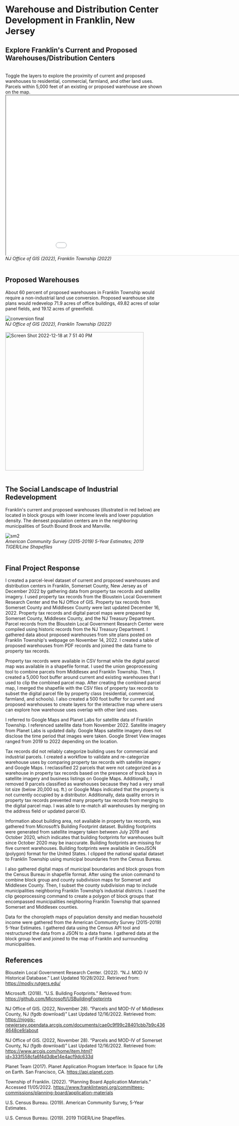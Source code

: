 # Warehouse and Distribution Center Development in Franklin, New Jersey

## Explore Franklin's Current and Proposed Warehouses/Distribution Centers
<br>
Toggle the layers to explore the proximity of current and proposed warehouses to residential, commercial, farmland, and other land uses. Parcels within 5,000 feet of an existing or proposed warehouse are shown on the map.
<br>
<iframe src="651_fall22_final_v3.html" height="500" width="1000"></iframe>
<br><i>NJ Office of GIS (2022), Franklin Township (2022)</i>
<br><br>

## Proposed Warehouses

About 60 percent of proposed warehouses in Franklin Township would require a non-industrial land use conversion. Proposed warehouse site plans would redevelop 71.9 acres of office buildings, 49.82 acres of solar panel fields, and 19.12 acres of greenfield.

![conversion final](https://user-images.githubusercontent.com/96669714/208326131-ea3eabc0-bbfa-4e15-b0c4-66f84d73c59a.png)
<br><i>NJ Office of GIS (2022), Franklin Township (2022)</i>
<br><br>
<img width="433" alt="Screen Shot 2022-12-18 at 7 51 40 PM" src="https://user-images.githubusercontent.com/96669714/208328755-c01a853a-3f75-4f24-9626-224f83ab8a3b.png">
<br><br>
## The Social Landscape of Industrial Redevelopment

Franklin's current and proposed warehouses (illustrated in red below) are located in block groups with lower income levels and lower population density. The densest population centers are in the neighboring municipalities of South Bound Brook and Manville.

![sm2](https://user-images.githubusercontent.com/96669714/208324555-b29d7bf6-1e2c-42dc-b723-6533f439cae0.png)
<br><i>American Community Survey (2015-2019) 5-Year Estimates; 2019 TIGER/Line Shapefiles</i>
<br><br>
## Final Project Response

I created a parcel-level dataset of current and proposed warehouses and distribution centers in Franklin, Somerset County, New Jersey as of December 2022 by gathering data from property tax records and satellite imagery. I used property tax records from the Bloustein Local Government Research Center and the NJ Office of GIS. Property tax records from Somerset County and Middlesex County were last updated December 16, 2022. Property tax records and digital parcel maps were prepared by Somerset County, Middlesex County, and the NJ Treasury Department. Parcel records from the Bloustein Local Government Research Center were compiled using historic records from the NJ Treasury Department. I gathered data about proposed warehouses from site plans posted on Franklin Township's webpage on November 14, 2022. I created a table of proposed warehouses from PDF records and joined the data frame to property tax records.

Property tax records were available in CSV format while the digital parcel map was available in a shapefile format. I used the union geoprocessing tool to combine parcels from Middlesex and Franklin Township. Then, I created a 5,000 foot buffer around current and existing warehouses that I used to clip the combined parcel map. After creating the combined parcel map, I merged the shapefile with the CSV files of property tax records to subset the digital parcel file by property class (residential, commercial, farmland, and schools). I also created a 500 foot buffer for current and proposed warehouses to create layers for the interactive map where users can explore how warehouse uses overlap with other land uses.

I referred to Google Maps and Planet Labs for satellite data of Franklin Township. I referenced satellite data from November 2022. Satellite imagery from Planet Labs is updated daily. Google Maps satellite imagery does not disclose the time period that images were taken. Google Street View images ranged from 2019 to 2022 depending on the location.

Tax records did not reliably categorize building uses for commercial and industrial parcels. I created a workflow to validate and re-categorize warehouse uses by comparing property tax records with satellite imagery and Google Maps. I reclassified 22 parcels that were not categorized as a warehouse in property tax records based on the presence of truck bays in satellite imagery and business listings on Google Maps. Additionally, I removed 9 parcels classified as warehouses because they had a very small lot size (below 20,000 sq. ft.) or Google Maps indicated that the property is not currently occupied by a distributor. Additionally, data quality errors in property tax records prevented many property tax records from merging to the digital parcel map. I was able to re-match all warehouses by merging on the address field or updated parcel ID.

Information about building area, not available in property tax records, was gathered from Microsoft’s Building Footprint dataset. Building footprints were generated from satellite imagery taken between July 2019 and October 2020, which indicates that building footprints for warehouses built since October 2020 may be inaccurate. Building footprints are missing for five current warehouses. Building footprints were available in GeoJSON (polygon) format for the United States. I clipped the national spatial dataset to Franklin Township using municipal boundaries from the Census Bureau.

I also gathered digital maps of municipal boundaries and block groups from the Census Bureau in shapefile format. After using the union command to combine block group and county subdivision maps for Somerset and Middlesex County. Then, I subset the county subdivision map to include municipalities neighboring Franklin Township’s industrial districts. I used the clip geoprocessing command to create a polygon of block groups that encompassed municipalities neighboring Franklin Township that spanned Somerset and Middlesex counties.

Data for the choropleth maps of population density and median household income were gathered from the American Community Survey (2015-2019) 5-Year Estimates. I gathered data using the Census API tool and restructured the data from a JSON to a data frame. I gathered data at the block group level and joined to the map of Franklin and surrounding municipalities.

## References

Bloustein Local Government Research Center. (2022). “N.J. MOD IV Historical Database.” Last Updated 10/28/2022. Retrieved from: https://modiv.rutgers.edu/

Microsoft. (2018). “U.S. Building Footprints.” Retrieved from: https://github.com/Microsoft/USBuildingFootprints

NJ Office of GIS. (2022, November 28). “Parcels and MOD-IV of Middlesex County, NJ (fgdb download)” Last Updated 12/16/2022. Retrieved from: https://njogis-newjersey.opendata.arcgis.com/documents/cae0c9f99c28401cbb7b9c4364648ce9/about 

NJ Office of GIS. (2022, November 28). “Parcels and MOD-IV of Somerset County, NJ (fgdb download)” Last Updated 12/16/2022. Retrieved from: https://www.arcgis.com/home/item.html?id=333f558cfa6f4d3dbe14e4acf9dc633d 

Planet Team (2017). Planet Application Program Interface: In Space for Life on Earth. San Francisco, CA. https://api.planet.com.

Township of Franklin. (2022). “Planning Board Application Materials.” Accessed 11/05/2022. https://www.franklintwpnj.org/committees-commissions/planning-board/application-materials 

U.S. Census Bureau. (2019). American Community Survey, 5-Year Estimates. 

U.S. Census Bureau. (2019). 2019 TIGER/Line Shapefiles.
